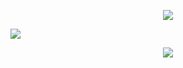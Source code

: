 
<p align="center"><img src="https://readme-typing-svg.demolab.com?font=Homemade+Apple&size=15&pause=1000&color=A0A0A0&center=true&vCenter=true&multiline=true&width=500&lines=No+one+knows+the+trouble%2C+honey+;that+we've+been+through%E2%80%8E+%E2%80%8E+%E2%80%8E+~"</p>
  
![](https://file.garden/aADASQgY3QmuIjC3/Untitled67_20250607143321.png)

<p align="center"><img src="https://komarev.com/ghpvc/?username=KyoyaOotori&color=lightgray"</p>
